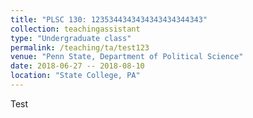 ```yaml
---
title: "PLSC 130: 1235344343434343434344343"
collection: teachingassistant
type: "Undergraduate class"
permalink: /teaching/ta/test123
venue: "Penn State, Department of Political Science"
date: 2018-06-27 -- 2018-08-10
location: "State College, PA"
---
```


Test
